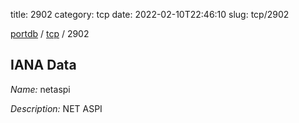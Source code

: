 title: 2902
category: tcp
date: 2022-02-10T22:46:10
slug: tcp/2902

[portdb](/) / [tcp](/category/tcp.html) / 2902


## IANA Data

_Name:_ netaspi

_Description:_ NET ASPI

